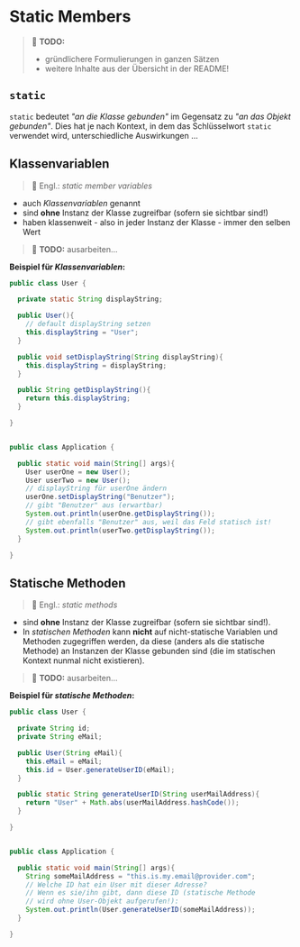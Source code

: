 # Static Members

> :construction: **TODO:**  
> - gründlichere Formulierungen in ganzen Sätzen
> - weitere Inhalte aus der Übersicht in der README!


## `static`

`static` bedeutet _"an die Klasse gebunden"_ im Gegensatz zu _"an das Objekt gebunden"_. Dies hat je nach Kontext, in dem das Schlüsselwort `static` verwendet wird, unterschiedliche Auswirkungen ...


## Klassenvariablen

> :speech_balloon: Engl.: _static member variables_

-   auch _Klassenvariablen_ genannt
-   sind **ohne** Instanz der Klasse zugreifbar (sofern sie sichtbar sind!)
-   haben klassenweit - also in jeder Instanz der Klasse - immer den selben Wert

> :construction: **TODO:** ausarbeiten...

**Beispiel für _Klassenvariablen_:**

```java
public class User {

  private static String displayString;

  public User(){
    // default displayString setzen
    this.displayString = "User";
  }

  public void setDisplayString(String displayString){
    this.displayString = displayString;
  }

  public String getDisplayString(){
    return this.displayString;
  }

}


public class Application {

  public static void main(String[] args){
    User userOne = new User();
    User userTwo = new User();
    // displayString für userOne ändern
    userOne.setDisplayString("Benutzer");
    // gibt "Benutzer" aus (erwartbar)
    System.out.println(userOne.getDisplayString());
    // gibt ebenfalls "Benutzer" aus, weil das Feld statisch ist!
    System.out.println(userTwo.getDisplayString());
  }

}
```


## Statische Methoden

> :speech_balloon: Engl.: _static methods_

-   sind **ohne** Instanz der Klasse zugreifbar (sofern sie sichtbar sind!).
-   In _statischen Methoden_ kann **nicht** auf nicht-statische Variablen und Methoden zugegriffen werden, da diese (anders als die statische Methode) an Instanzen der Klasse gebunden sind (die im statischen Kontext nunmal nicht existieren).

> :construction: **TODO:** ausarbeiten...

**Beispiel für _statische Methoden_:**

```java
public class User {

  private String id;
  private String eMail;

  public User(String eMail){
    this.eMail = eMail;
    this.id = User.generateUserID(eMail);
  }

  public static String generateUserID(String userMailAddress){
    return "User" + Math.abs(userMailAddress.hashCode());
  }

}


public class Application {

  public static void main(String[] args){
    String someMailAddress = "this.is.my.email@provider.com";
    // Welche ID hat ein User mit dieser Adresse?
    // Wenn es sie/ihn gibt, dann diese ID (statische Methode
    // wird ohne User-Objekt aufgerufen!):
    System.out.println(User.generateUserID(someMailAddress));
  }

}
```